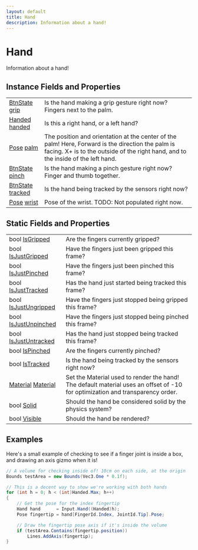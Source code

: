 ```yaml
---
layout: default
title: Hand
description: Information about a hand!
---
```

# Hand

Information about a hand!


## Instance Fields and Properties

|  |  |
|--|--|
|[BtnState]({{site.url}}/Pages/Reference/BtnState.html) [grip]({{site.url}}/Pages/Reference/Hand/grip.html)|Is the hand making a grip gesture right now? Fingers next to the palm.|
|[Handed]({{site.url}}/Pages/Reference/Handed.html) [handed]({{site.url}}/Pages/Reference/Hand/handed.html)|Is this a right hand, or a left hand?|
|[Pose]({{site.url}}/Pages/Reference/Pose.html) [palm]({{site.url}}/Pages/Reference/Hand/palm.html)|The position and orientation at the center of the palm! Here, Forward is the direction the palm is facing. X+ is to the outside of the right hand, and to the inside of the left hand.|
|[BtnState]({{site.url}}/Pages/Reference/BtnState.html) [pinch]({{site.url}}/Pages/Reference/Hand/pinch.html)|Is the hand making a pinch gesture right now? Finger and thumb together.|
|[BtnState]({{site.url}}/Pages/Reference/BtnState.html) [tracked]({{site.url}}/Pages/Reference/Hand/tracked.html)|Is the hand being tracked by the sensors right now?|
|[Pose]({{site.url}}/Pages/Reference/Pose.html) [wrist]({{site.url}}/Pages/Reference/Hand/wrist.html)|Pose of the wrist. TODO: Not populated right now.|



## Static Fields and Properties

|  |  |
|--|--|
|bool [IsGripped]({{site.url}}/Pages/Reference/Hand/IsGripped.html)|Are the fingers currently gripped?|
|bool [IsJustGripped]({{site.url}}/Pages/Reference/Hand/IsJustGripped.html)|Have the fingers just been gripped this frame?|
|bool [IsJustPinched]({{site.url}}/Pages/Reference/Hand/IsJustPinched.html)|Have the fingers just been pinched this frame?|
|bool [IsJustTracked]({{site.url}}/Pages/Reference/Hand/IsJustTracked.html)|Has the hand just started being tracked this frame?|
|bool [IsJustUngripped]({{site.url}}/Pages/Reference/Hand/IsJustUngripped.html)|Have the fingers just stopped being gripped this frame?|
|bool [IsJustUnpinched]({{site.url}}/Pages/Reference/Hand/IsJustUnpinched.html)|Have the fingers just stopped being pinched this frame?|
|bool [IsJustUntracked]({{site.url}}/Pages/Reference/Hand/IsJustUntracked.html)|Has the hand just stopped being tracked this frame?|
|bool [IsPinched]({{site.url}}/Pages/Reference/Hand/IsPinched.html)|Are the fingers currently pinched?|
|bool [IsTracked]({{site.url}}/Pages/Reference/Hand/IsTracked.html)|Is the hand being tracked by the sensors right now?|
|[Material]({{site.url}}/Pages/Reference/Material.html) [Material]({{site.url}}/Pages/Reference/Hand/Material.html)|Set the Material used to render the hand! The default material uses an offset of -10 for optimization and transparency order.|
|bool [Solid]({{site.url}}/Pages/Reference/Hand/Solid.html)|Should the hand be considered solid by the physics system?|
|bool [Visible]({{site.url}}/Pages/Reference/Hand/Visible.html)|Should the hand be rendered?|



## Examples

Here's a small example of checking to see if a finger joint is inside
a box, and drawing an axis gizmo when it is!
```csharp
// A volume for checking inside of! 10cm on each side, at the origin
Bounds testArea = new Bounds(Vec3.One * 0.1f);

// This is a decent way to show we're working with both hands
for (int h = 0; h < (int)Handed.Max; h++)
{
    // Get the pose for the index fingertip
    Hand hand      = Input.Hand((Handed)h);
    Pose fingertip = hand[FingerId.Index, JointId.Tip].Pose;

    // Draw the fingertip pose axis if it's inside the volume
    if (testArea.Contains(fingertip.position))
        Lines.AddAxis(fingertip);
}
```

